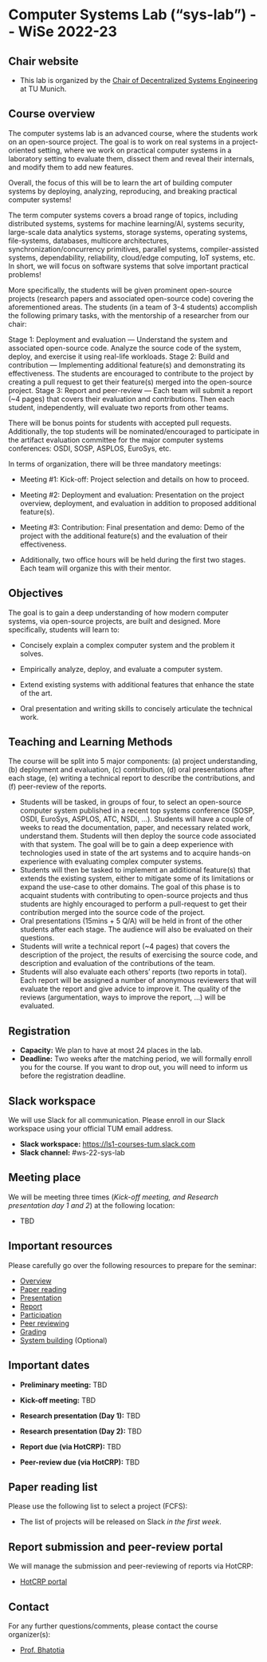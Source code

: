 # Computer Systems Lab (“sys-lab”) -- WiSe 2022-23

## Chair website

- This lab is organized by the [Chair of Decentralized Systems Engineering](https://dse.in.tum.de/) at TU Munich.

## Course overview


The computer systems lab is an advanced course, where the students work on an open-source project. The goal is to work on real systems in a project-oriented setting, where we work on practical computer systems in a laboratory setting to evaluate them, dissect them and reveal their internals, and modify them to add new features.

Overall, the focus of this will be to learn the art of building computer systems by deploying, analyzing, reproducing, and breaking practical computer systems!

The term computer systems covers a broad range of topics, including distributed systems, systems for machine learning/AI, systems security, large-scale data analytics systems, storage systems, operating systems, file-systems, databases, multicore architectures, synchronization/concurrency primitives, parallel systems, compiler-assisted systems, dependability, reliability, cloud/edge computing, IoT systems, etc. In short, we will focus on software systems that solve important practical problems!

More specifically, the students will be given prominent open-source projects (research papers and associated open-source code) covering the aforementioned areas. The students (in a team of 3-4 students) accomplish the following primary tasks, with the mentorship of a researcher from our chair:

Stage 1: Deployment and evaluation — Understand the system and associated open-source code. Analyze the source code of the system, deploy, and exercise it using real-life workloads.
Stage 2: Build and contribution — Implementing additional feature(s) and demonstrating its effectiveness. The students are encouraged to contribute to the project by creating a pull request to get their feature(s) merged into the open-source project.
Stage 3: Report and peer-review — Each team will submit a report (~4 pages) that covers their evaluation and contributions. Then each student, independently, will evaluate two reports from other teams.

There will be bonus points for students with accepted pull requests. Additionally, the top students will be nominated/encouraged to participate in the artifact evaluation committee for the major computer systems conferences: OSDI, SOSP, ASPLOS, EuroSys, etc.

In terms of organization, there will be three mandatory meetings:

- Meeting #1: Kick-off: Project selection and details on how to proceed.

- Meeting #2: Deployment and evaluation: Presentation on the project overview, deployment, and evaluation in addition to proposed additional feature(s).

- Meeting #3: Contribution: Final presentation and demo: Demo of the project with the additional feature(s) and the evaluation of their effectiveness.

- Additionally, two office hours will be held during the first two stages. Each team will organize this with their mentor.


## Objectives
The goal is to gain a deep understanding of how modern computer systems, via open-source projects, are built and designed. More specifically, students will learn to:

- Concisely explain a complex computer system and the problem it solves.

- Empirically analyze, deploy, and evaluate a computer system.

- Extend existing systems with additional features that enhance the state of the art.

- Oral presentation and writing skills to concisely articulate the technical work.

## Teaching and Learning Methods
The course will be split into 5 major components: (a) project understanding, (b) deployment and evaluation, (c) contribution, (d) oral presentations after each stage, (e) writing a technical report to describe the contributions, and (f) peer-review of the reports.


  - Students will be tasked, in groups of four, to select an open-source computer system published in a recent top systems conference (SOSP, OSDI, EuroSys, ASPLOS, ATC, NSDI, …). Students will have a couple of weeks to read the documentation, paper, and necessary related work, understand them.
Students will then deploy the source code associated with that system. The goal will be to gain a deep experience with technologies used in state of the art systems and to acquire hands-on experience with evaluating complex computer systems.
 - Students will then be tasked to implement an additional feature(s) that extends the existing system, either to mitigate some of its limitations or expand the use-case to other domains. The goal of this phase is to acquaint students with contributing to open-source projects and thus students are highly encouraged to perform a pull-request to get their contribution merged into the source code of the project.
 - Oral presentations (15mins + 5 Q/A) will be held in front of the other students after each stage. The audience will also be evaluated on their questions.
 - Students will write a technical report (~4 pages) that covers the description of the project, the results of exercising the source code, and description and evaluation of the contributions of the team.
 - Students will also evaluate each others’ reports (two reports in total). Each report will be assigned a number of anonymous reviewers that will evaluate the report and give advice to improve it. The quality of the reviews (argumentation, ways to improve the report, …) will be evaluated.


## Registration

- **Capacity:** We plan to have at most 24 places in the lab.
- **Deadline:** Two weeks after the matching period, we will formally enroll you for the course. If you want to drop out, you will need to inform us before the registration deadline.  

## Slack workspace

We will use Slack for all communication. Please enroll in our Slack workspace using your official TUM email address.

- **Slack workspace:** https://ls1-courses-tum.slack.com
- **Slack channel:** #ws-22-sys-lab

## Meeting place

We will be meeting three times (*Kick-off meeting, and Research presentation day 1 and 2*) at the following location:

- TBD

## Important resources

Please carefully go over the following resources to prepare for the seminar:

- [Overview](docs/sys-seminar-overview.pdf)
- [Paper reading](docs/paper-reading.pdf)
- [Presentation](docs/presentation.pdf)
- [Report](docs/report.pdf)
- [Participation](docs/participation.pdf)
- [Peer reviewing](docs/peer-review.pdf)
- [Grading](docs/grading.pdf)
- [System building](docs/system-building.pdf) (Optional)

## Important dates

- **Preliminary meeting:** TBD

- **Kick-off meeting:** TBD

- **Research presentation (Day 1):** TBD

- **Research presentation (Day 2):** TBD

- **Report due (via HotCRP):** TBD

- **Peer-review due (via HotCRP):** TBD


## Paper reading list

Please use the following list to select a project (FCFS): 

- The list of projects will be released on Slack *in the first week*.


## Report submission and peer-review portal

We will manage the submission and peer-reviewing of reports via HotCRP:

- [HotCRP portal](https://tum-ss2021.hotcrp.com/) 


## Contact

For any further questions/comments, please contact the course organizer(s):

- [Prof. Bhatotia](https://dse.in.tum.de/bhatotia/)

